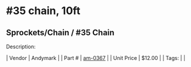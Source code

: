 # #35 chain, 10ft
## Sprockets/Chain / #35 Chain
Description: 	 

| Vendor | Andymark | 
| Part # | [am-0367](http://www.andymark.com/product-p/am-0367.htm) | 
| Unit Price | $12.00 | 
| Tags: |  | 
